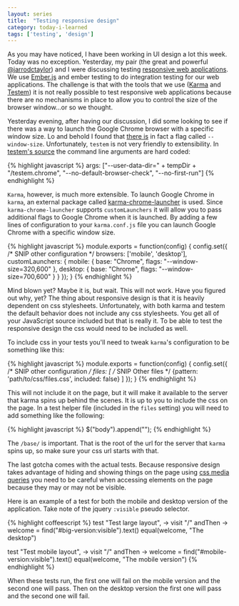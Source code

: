 ```yaml
---
layout: series
title:  "Testing responsive design"
category: today-i-learned
tags: ['testing', 'design']
---
```


As you may have noticed, I have been working in UI design a lot this week. Today was no exception. Yesterday, my pair (the great and powerful [@jarrodctaylor][jarrod]) and I were discussing testing [responsive web applications][responsive]. We use [Ember.js][ember] and ember testing to do integration testing for our web applications. The challenge is that with the tools that we use ([Karma][karma] and [Testem][testem]) it is not really possible to test responsive web applications because there are no mechanisms in place to allow you to control the size of the browser window...or so we thought.

Yesterday evening, after having our discussion, I did some looking to see if there was a way to launch the Google Chrome browser with a specific window size. Lo and behold I found that [there is][window-size] in fact a flag called `--window-size`. Unfortunately, `testem` is not very friendly to extensibility. In [testem's source][testem-source] the command line arguments are hard coded:

{% highlight javascript %}
args: ["--user-data-dir=" + tempDir + "/testem.chrome", "--no-default-browser-check", "--no-first-run"]
{% endhighlight %}

`Karma`, however, is much more extensible. To launch Google Chrome in `karma`, an external package called [karma-chrome-launcher][karma-chrome-launcher] is used. Since `karma-chrome-launcher` supports `customLaunchers` it will allow you to pass additional flags to Google Chrome when it is launched. By adding a few lines of configuration to your `karma.conf.js` file you can launch Google Chrome with a specific window size.

{% highlight javascript %}
module.exports = function(config) {
  config.set({
    /* SNIP other configuration */
    browsers: ['mobile', 'desktop'],
    customLaunchers: {
      mobile: {
        base: "Chrome",
        flags: "--window-size=320,600"
      },
      desktop: {
        base: "Chrome",
        flags: "--window-size=700,600"
      }
    }
  });
}
{% endhighlight %}

Mind blown yet? Maybe it is, but wait. This will not work. Have you figured out why, yet? The thing about responsive design is that it is heavily dependent on css stylesheets. Unfortunately, with both karma and testem the default behavior does not include any css stylesheets. You get all of your JavaScript source included but that is really it. To be able to test the responsive design the css would need to be included as well.

To include css in your tests you'll need to tweak `karma`'s configuration to be something like this:

{% highlight javascript %}
module.exports = function(config) {
  config.set({
    /* SNIP other configuration */
    files: [
      /* SNIP Other files */
      {pattern: 'path/to/css/files.css', included: false}
    ]
  });
}
{% endhighlight %}

This will not include it on the page, but it will make it available to the server that karma spins up behind the scenes. It is up to you to include the css on the page. In a test helper file (included in the `files` setting) you will need to add something like the following:

{% highlight javascript %}
$("body").append("<link rel='stylesheet' href='/base/path/to/css/files.css' />");
{% endhighlight %}

The `/base/` is important. That is the root of the url for the server that `karma` spins up, so make sure your css url starts with that.

The last gotcha comes with the actual tests. Because responsive design takes advantage of hiding and showing things on the page using [css media queries][media-queries] you need to be careful when accessing elements on the page because they may or may not be visible.

Here is an example of a test for both the mobile and desktop version of the application. Take note of the jquery `:visible` pseudo selector.

{% highlight coffeescript %}
test "Test large layout", ->
  visit "/"
  andThen ->
    welcome = find("#big-version:visible").text()
    equal(welcome, "The desktop")

test "Test mobile layout", ->
  visit "/"
  andThen ->
    welcome = find("#mobile-version:visible").text()
    equal(welcome, "The mobile version")
{% endhighlight %}

When these tests run, the first one will fail on the mobile version and the second one will pass. Then on the desktop version the first one will pass and the second one will fail.

[jarrod]: https://twitter.com/jarrodctaylor
[responsive]: http://en.wikipedia.org/wiki/Responsive_web_design
[ember]: http://emberjs.com/
[karma]: http://karma-runner.github.io/
[testem]: https://github.com/airportyh/testem
[window-size]: http://peter.sh/experiments/chromium-command-line-switches/#window-size
[testem-source]: https://github.com/airportyh/testem/blob/master/lib/browser_launcher.js#L133
[karma-chrome-launcher]: https://github.com/karma-runner/karma-chrome-launcher
[media-queries]: https://developer.mozilla.org/en-US/docs/Web/Guide/CSS/Media_queries
